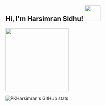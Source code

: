 <h2> Hi, I'm Harsimran Sidhu! <img src="https://media.giphy.com/media/mGcNjsfWAjY5AEZNw6/giphy.gif" width="50"></h2>

<img src="https://media.giphy.com/media/jpVuGo0JkAXJiuNNK7/giphy.gif" width="200">


![PKHarsimran's GitHub stats](https://github-readme-stats.vercel.app/api?username=PKHarsimran&show_icons=true&theme=radical)

